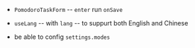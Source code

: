 - `PomodoroTaskForm` -- `enter` run `onSave`

- `useLang` -- with `lang` -- to suppurt both English and Chinese
- be able to config `settings.modes`
